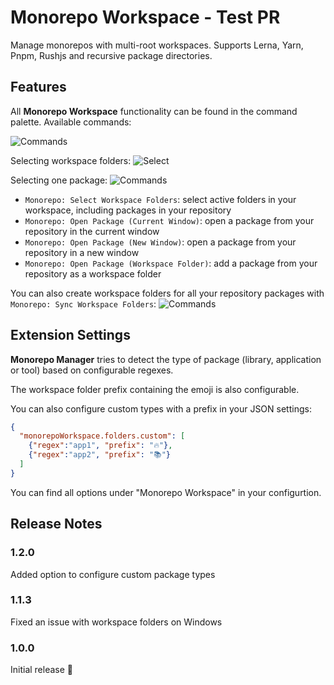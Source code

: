 # Monorepo Workspace - Test PR

Manage monorepos with multi-root workspaces. Supports Lerna, Yarn, Pnpm, Rushjs and recursive package directories.

## Features

All **Monorepo Workspace** functionality can be found in the command palette. Available commands:

![Commands](images/animation.gif)

Selecting workspace folders:
![Select](images/select.png)

Selecting one package:
![Commands](images/list.png)

* `Monorepo: Select Workspace Folders`: select active folders in your workspace, including packages in your repository
* `Monorepo: Open Package (Current Window)`: open a package from your repository in the current window
* `Monorepo: Open Package (New Window)`: open a package from your repository in a new window
* `Monorepo: Open Package (Workspace Folder)`: add a package from your repository as a workspace folder

You can also create workspace folders for all your repository packages with `Monorepo: Sync Workspace Folders`:
![Commands](images/explorer.png)

## Extension Settings

**Monorepo Manager** tries to detect the type of package (library, application or tool) based on configurable regexes.

The workspace folder prefix containing the emoji is also configurable.

You can also configure custom types with a prefix in your JSON settings:

```json
{
  "monorepoWorkspace.folders.custom": [
    {"regex":"app1", "prefix": "🔥"},
    {"regex":"app2", "prefix": "📚"}
  ]
}
```

You can find all options under "Monorepo Workspace" in your configurtion.

## Release Notes

### 1.2.0

Added option to configure custom package types

### 1.1.3

Fixed an issue with workspace folders on Windows

### 1.0.0

Initial release :tada:
